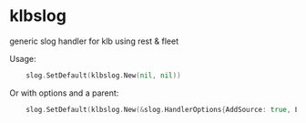 # klbslog

generic slog handler for klb using rest & fleet

Usage:

```go
    slog.SetDefault(klbslog.New(nil, nil))
```

Or with options and a parent:

```go
    slog.SetDefault(klbslog.New(&slog.HandlerOptions{AddSource: true, Level: slog.LevelDebug}, slog.NewTextHandler(os.Stderr, nil)))
```
